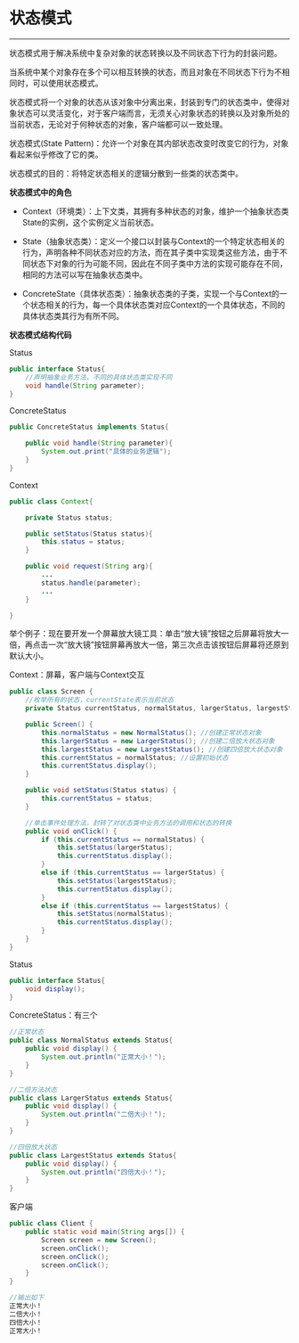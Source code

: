# 状态模式

---

状态模式用于解决系统中复杂对象的状态转换以及不同状态下行为的封装问题。

当系统中某个对象存在多个可以相互转换的状态，而且对象在不同状态下行为不相同时，可以使用状态模式。

状态模式将一个对象的状态从该对象中分离出来，封装到专门的状态类中，使得对象状态可以灵活变化，对于客户端而言，无须关心对象状态的转换以及对象所处的当前状态，无论对于何种状态的对象，客户端都可以一致处理。

状态模式\(State Pattern\)：允许一个对象在其内部状态改变时改变它的行为，对象看起来似乎修改了它的类。

状态模式的目的：将特定状态相关的逻辑分散到一些类的状态类中。

**状态模式中的角色**

* Context（环境类）：上下文类，其拥有多种状态的对象，维护一个抽象状态类State的实例，这个实例定义当前状态。

* State（抽象状态类）：定义一个接口以封装与Context的一个特定状态相关的行为，声明各种不同状态对应的方法，而在其子类中实现类这些方法，由于不同状态下对象的行为可能不同，因此在不同子类中方法的实现可能存在不同，相同的方法可以写在抽象状态类中。

* ConcreteState（具体状态类）：抽象状态类的子类，实现一个与Context的一个状态相关的行为，每一个具体状态类对应Context的一个具体状态，不同的具体状态类其行为有所不同。

**状态模式结构代码**

Status

```java
public interface Status{
    //声明抽象业务方法，不同的具体状态类实现不同    
    void handle(String parameter);
}
```

ConcreteStatus

```java
public ConcreteStatus implements Status{

    public void handle(String parameter){
        System.out.print("具体的业务逻辑");
    }
}
```

Context

```java
public class Context{

    private Status status;

    public setStatus(Status status){
        this.status = status;
    }

    public void request(String arg){
        ...
        status.handle(parameter);
        ...
    }

}
```

举个例子：现在要开发一个屏幕放大镜工具：单击“放大镜”按钮之后屏幕将放大一倍，再点击一次“放大镜”按钮屏幕再放大一倍，第三次点击该按钮后屏幕将还原到默认大小。

Context：屏幕，客户端与Context交互

```java
public class Screen {  
    //枚举所有的状态，currentState表示当前状态  
    private Status currentStatus, normalStatus, largerStatus, largestStatus;  

    public Screen() {  
        this.normalStatus = new NormalStatus(); //创建正常状态对象  
        this.largerStatus = new LargerStatus(); //创建二倍放大状态对象  
        this.largestStatus = new LargestStatus(); //创建四倍放大状态对象  
        this.currentStatus = normalStatus; //设置初始状态  
        this.currentStatus.display();  
    }  

    public void setStatus(Status status) {  
        this.currentStatus = status;  
    }  

    //单击事件处理方法，封转了对状态类中业务方法的调用和状态的转换  
    public void onClick() {  
        if (this.currentStatus == normalStatus) {  
            this.setStatus(largerStatus);  
            this.currentStatus.display();  
        }  
        else if (this.currentStatus == largerStatus) {  
            this.setStatus(largestStatus);  
            this.currentStatus.display();  
        }  
        else if (this.currentStatus == largestStatus) {  
            this.setStatus(normalStatus);  
            this.currentStatus.display();  
        }  
    }  
}
```

Status

```java
public interface Status{  
    void display();  
}
```

ConcreteStatus：有三个

```java
//正常状态
public class NormalStatus extends Status{  
    public void display() {  
        System.out.println("正常大小！");  
    }  
}  

//二倍方法状态
public class LargerStatus extends Status{  
    public void display() {  
        System.out.println("二倍大小！");  
    }  
}  

//四倍放大状态
public class LargestStatus extends Status{  
    public void display() {  
        System.out.println("四倍大小！");  
    }  
}
```

客户端

```java
public class Client {  
    public static void main(String args[]) {  
        Screen screen = new Screen();  
        screen.onClick();  
        screen.onClick();  
        screen.onClick();  
    }  
}

//输出如下
正常大小！
二倍大小！
四倍大小！
正常大小！
```



